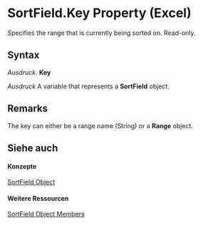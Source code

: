 
# SortField.Key Property (Excel)

Specifies the range that is currently being sorted on. Read-only.


## Syntax

 _Ausdruck_. **Key**

 _Ausdruck_ A variable that represents a **SortField** object.


## Remarks

The key can either be a range name (String) or a  **Range** object.


## Siehe auch


#### Konzepte


[SortField Object](2becf77f-c072-2060-9baf-ebcf785c05bb.md)
#### Weitere Ressourcen


[SortField Object Members](http://msdn.microsoft.com/library/f690a20f-e9aa-8ac7-2389-093707269120%28Office.15%29.aspx)